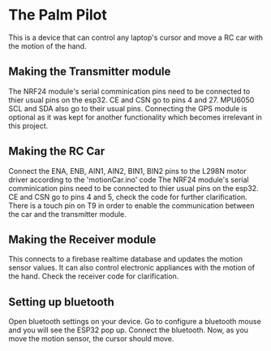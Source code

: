 # The Palm Pilot
This is a device that can control any laptop's cursor and move a RC car with the motion of the hand.

## Making the Transmitter module
The NRF24 module's serial comminication pins need to be connected to thier usual pins on the esp32. CE and CSN go to pins 4 and 27.
MPU6050 SCL and SDA also go to their usual pins.
Connecting the GPS module is optional as it was kept for another functionality which becomes irrelevant in this project.

## Making the RC Car
Connect the ENA, ENB, AIN1, AIN2, BIN1, BIN2 pins to the L298N motor driver according to the 'motionCar.ino' code
The NRF24 module's serial comminication pins need to be connected to thier usual pins on the esp32. CE and CSN go to pins 4 and 5, check the code for further clarification.
There is a touch pin on T9 in order to enable the communication between the car and the transmitter module.

## Making the Receiver module
This connects to a firebase realtime database and updates the motion sensor values.
It can also control electronic appliances with the motion of the hand.
Check the receiver code for clarification.


## Setting up bluetooth
Open bluetooth settings on your device. Go to configure a bluetooth mouse and you will see the ESP32 pop up. Connect the bluetooth. Now, as you move the motion sensor, the cursor should move.
